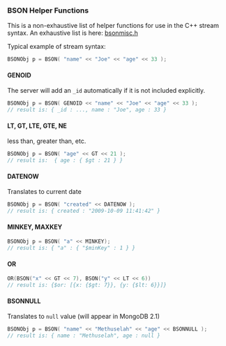 ###  BSON Helper Functions

This is a non-exhaustive list of helper functions for use in the C++
stream syntax. An exhaustive list is here: [bsonmisc.h](https://github.com/mongodb/mongo-cxx-driver/blob/master/src/mongo/bson/bsonmisc.h)

Typical example of stream syntax:

```cpp
BSONObj p = BSON( "name" << "Joe" << "age" << 33 );
```

#### GENOID
The server will add an ``_id`` automatically if it is not included explicitly.

```cpp
BSONObj p = BSON( GENOID << "name" << "Joe" << "age" << 33 );
// result is: { _id : ..., name : "Joe", age : 33 }
```

#### LT, GT, LTE, GTE, NE
less than, greater than, etc.

```cpp
BSONObj p = BSON( "age" << GT << 21 );
// result is:  { age : { $gt : 21 } }
```

#### DATENOW
Translates to current date

```cpp
BSONObj p = BSON( "created" << DATENOW );
// result is: { created : "2009-10-09 11:41:42" }
```
   
#### MINKEY, MAXKEY

```cpp
BSONObj p = BSON( "a" << MINKEY);
// result is: { "a" : { "$minKey" : 1 } }
```

#### OR

```cpp
OR(BSON("x" << GT << 7), BSON("y" << LT << 6))
// result is: {$or: [{x: {$gt: 7}}, {y: {$lt: 6}}]}
```

#### BSONNULL
Translates to ``null`` value (will appear in MongoDB 2.1)

```cpp
BSONObj p = BSON( "name" << "Methuselah" << "age" << BSONNULL );
// result is: { name : "Methuselah", age : null }
```